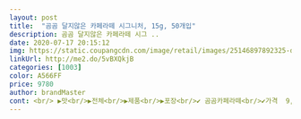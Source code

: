 ```yaml
---
layout: post 
title:  "곰곰 달지않은 카페라떼 시그니처, 15g, 50개입" 
description: 곰곰 달지않은 카페라떼 시그 ..
date: 2020-07-17 20:15:12 
img: https://static.coupangcdn.com/image/retail/images/25146897892325-d77025d6-3fa6-47a8-b96d-8b323efd01c5.jpg 
linkUrl: http://me2.do/5vBXQkjB 
categories: [1003] 
color: A566FF 
price: 9780 
author: brandMaster 
cont: <br/> ▶맛<br/>▶전체<br/>▶제품<br/>▶포장<br/>✔ 곰곰카페라떼<br/>✔가격  9,990<br/>✔수량 50개<br/>곰곰라떼 먹기전에 루카스 라떼 먹었는데 지금은 조금 싱겁다는 생각이 들만큼 구수한 맛.<br/><br/>곰곰에서 나온 카페라떼는 질소충전을 해서 신선한 원두의 맛과 헤이즐넛의 향이 장기간 보존되서 그런지 맛이 좋더라고요<br/>굿굿<br/>그렇게 하루하루를 살아가던 와중에 이 곰곰 카페라떼를 알게 되었어요.<br/><br/>그렇지만 단 한가지... <br/>!<br/>그리고 상자를 잘 활용해서 하나씩 꺼내마시기 편하게 만든게 넘 좋았어요 !<br/>난 개인적으로 2개를 넣고 7부정도의 물을 넣는데 내가 지금까지 먹은 인스턴트 믹스 중 제일 입에 맞음.<br/> 싱겁지도 않고<br/>두번째 구매!<br/> 
---
```

 